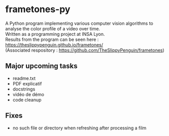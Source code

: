 # frametones-py

A Python program implementing various computer vision algorithms to analyse the color profile of a video over time.  
Written as a programming project at INSA Lyon.  
Results from the program can be seen here : https://theslippypenguin.github.io/frametones/  
(Associated respository : https://github.com/TheSlippyPenguin/frametones)  

## Major upcoming tasks

- readme.txt
- PDF explicatif
- docstrings
- vidéo de démo
- code cleanup

## Fixes

- no such file or directory when refreshing after processing a film

